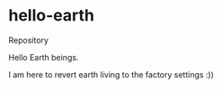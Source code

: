 # hello-earth
Repository


Hello Earth beings.

I am here to revert earth living to the factory settings :))
